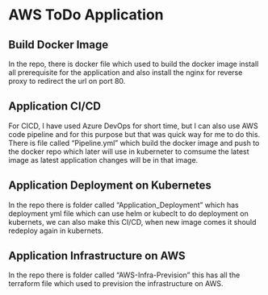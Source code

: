 # AWS ToDo Application

## Build Docker Image 
In the repo, there is docker file which used to build the docker image install all prerequisite for the application and also install the nginx for reverse proxy to redirect the url on port 80. 

## Application CI/CD 
For CICD, I have used Azure DevOps for short time, but I can also use AWS code  pipeline and  for this purpose but that was quick way for me to do this. 
There is file called “Pipeline.yml” which build the docker image and push to the docker repo which later will use in kuberneter to comsume the latest image as latest application changes will be in that image. 

## Application Deployment on Kubernetes
In the repo there is folder called “Application_Deployment” which has deployment yml file which can use helm or kubeclt to do deployment on kubernets, we can also make this CI/CD, when new image comes it should redeploy again in kubernets.

## Application Infrastructure on AWS
In the repo there is folder called “AWS-Infra-Prevision” this has all the terraform file which used to prevision the infrastructure on AWS. 
